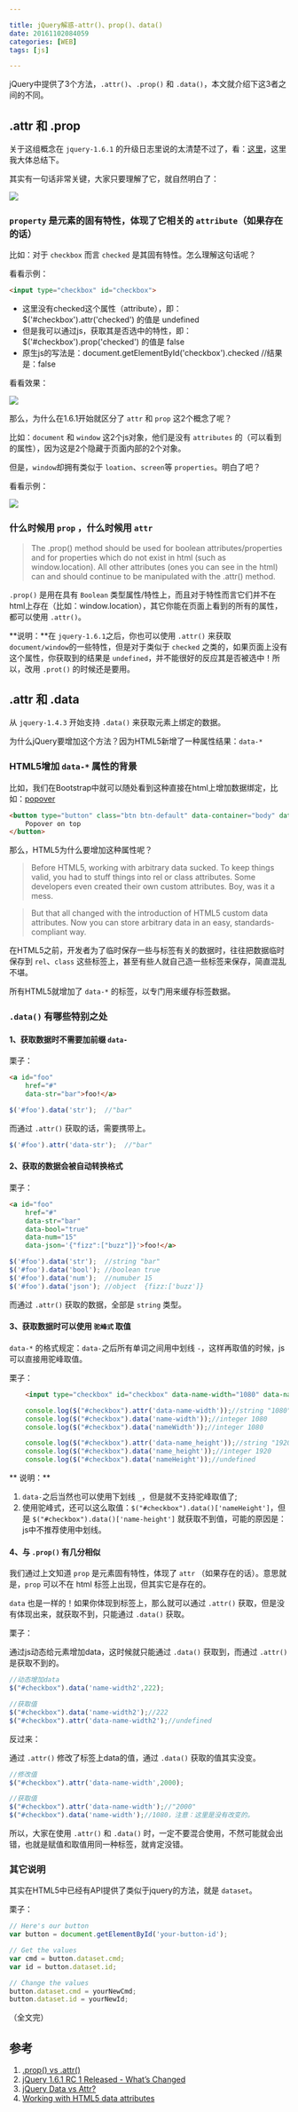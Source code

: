 ```yaml
---

title: jQuery解惑-attr()、prop()、data()
date: 20161102084059
categories: [WEB]
tags: [js]

---
```


jQuery中提供了3个方法，`.attr()`、`.prop()` 和 `.data()`，本文就介绍下这3者之间的不同。

## .attr 和 .prop

关于这组概念在 `jquery-1.6.1` 的升级日志里说的太清楚不过了，看：[这里](http://blog.jquery.com/2011/05/10/jquery-1-6-1-rc-1-released/)，这里我大体总结下。

其实有一句话非常关键，大家只要理解了它，就自然明白了：

![](http://i.imgur.com/OTv9LCy.png)

### `property` 是元素的固有特性，体现了它相关的 `attribute`（如果存在的话）

比如：对于 `checkbox` 而言 `checked` 是其固有特性。怎么理解这句话呢？

看看示例：

```html
<input type="checkbox" id="checkbox">
```

* 这里没有checked这个属性（attribute），即：$('#checkbox').attr('checked') 的值是 undefined
* 但是我可以通过js，获取其是否选中的特性，即：$('#checkbox').prop('checked') 的值是 false
* 原生js的写法是：document.getElementById('checkbox').checked //结果是：false

看看效果：

![](http://i.imgur.com/zm0IcSS.gif)

那么，为什么在1.6.1开始就区分了 `attr` 和 `prop` 这2个概念了呢？

比如：`document` 和 `window` 这2个js对象，他们是没有 `attributes` 的（可以看到的属性），因为这是2个隐藏于页面内部的2个对象。

但是，`window`却拥有类似于 `loation`、`screen`等 `properties`。明白了吧？

看看示例：

![](http://i.imgur.com/L3TNk1S.png)

### 什么时候用 `prop` ，什么时候用 `attr` 

>The .prop() method should be used for boolean attributes/properties and for properties which do not exist in html (such as window.location). All other attributes (ones you can see in the html) can and should continue to be manipulated with the .attr() method.

`.prop()` 是用在具有 `Boolean` 类型属性/特性上，而且对于特性而言它们并不在html上存在（比如：window.location），其它你能在页面上看到的所有的属性，都可以使用 `.attr()`。

**说明：**在 `jquery-1.6.1`之后，你也可以使用 `.attr()` 来获取 `document/window`的一些特性，但是对于类似于 `checked` 之类的，如果页面上没有这个属性，你获取到的结果是 `undefined`，并不能很好的反应其是否被选中！所以，改用 `.prot()` 的时候还是要用。

## .attr 和 .data

从 `jquery-1.4.3` 开始支持 `.data()` 来获取元素上绑定的数据。

为什么jQuery要增加这个方法？因为HTML5新增了一种属性结果：`data-*`

### HTML5增加 `data-*` 属性的背景

比如，我们在Bootstrap中就可以随处看到这种直接在html上增加数据绑定，比如：[popover](http://getbootstrap.com/javascript/#popovers)

```html
<button type="button" class="btn btn-default" data-container="body" data-toggle="popover" data-placement="top" data-content="Vivamus sagittis lacus vel augue laoreet rutrum faucibus.">
    Popover on top
</button>
```
那么，HTML5为什么要增加这种属性呢？

> Before HTML5, working with arbitrary data sucked. To keep things valid, you had to stuff things into rel or class attributes. Some developers even created their own custom attributes. Boy, was it a mess.

> But that all changed with the introduction of HTML5 custom data attributes. Now you can store arbitrary data in an easy, standards-compliant way.

在HTML5之前，开发者为了临时保存一些与标签有关的数据时，往往把数据临时保存到 `rel`、`class` 这些标签上，甚至有些人就自己造一些标签来保存，简直混乱不堪。

所有HTML5就增加了 `data-*` 的标签，以专门用来缓存标签数据。

### `.data()` 有哪些特别之处

#### 1、获取数据时不需要加前缀 `data-`

栗子：

```html
<a id="foo"
    href="#"
    data-str="bar">foo!</a>
```

```js
$('#foo').data('str');  //"bar"
```

而通过 `.attr()` 获取的话，需要携带上。

```js
$('#foo').attr('data-str');  //"bar"
```

#### 2、获取的数据会被自动转换格式

栗子：

```html
<a id="foo"
    href="#"
    data-str="bar"
    data-bool="true"
    data-num="15"
    data-json='{"fizz":["buzz"]}'>foo!</a>
```

```js
$('#foo').data('str');  //string "bar"
$('#foo').data('bool'); //boolean true
$('#foo').data('num');  //numuber 15
$('#foo').data('json'); //object  {fizz:['buzz']}
```
而通过 `.attr()` 获取的数据，全部是 `string` 类型。

#### 3、获取数据时可以使用 `驼峰式` 取值

`data-*` 的格式规定：`data-`之后所有单词之间用中划线 `-`，这样再取值的时候，js可以直接用驼峰取值。

栗子：

```html
	<input type="checkbox" id="checkbox" data-name-width="1080" data-name_height="1920">
```

```js
	console.log($("#checkbox").attr('data-name-width'));//string "1080"
    console.log($("#checkbox").data('name-width'));//integer 1080
    console.log($("#checkbox").data('nameWidth'));//integer 1080

    console.log($("#checkbox").attr('data-name_height'));//string "1920"
    console.log($("#checkbox").data('name_height'));//integer 1920
    console.log($("#checkbox").data('nameHeight'));//undefined
```

** 说明：** 

1. `data-`之后当然也可以使用下划线 `_`，但是就不支持驼峰取值了;
2. 使用驼峰式，还可以这么取值：`$("#checkbox").data()['nameHeight']`，但是 `$("#checkbox").data()['name-height']` 就获取不到值，可能的原因是：js中不推荐使用中划线。

#### 4、与 `.prop()` 有几分相似

我们通过上文知道 `prop` 是元素固有特性，体现了 `attr` （如果存在的话）。意思就是，`prop` 可以不在 html 标签上出现，但其实它是存在的。

`data` 也是一样的！如果你体现到标签上，那么就可以通过 `.attr()` 获取，但是没有体现出来，就获取不到，只能通过 `.data()` 获取。

栗子：

通过js动态给元素增加data，这时候就只能通过 `.data()` 获取到，而通过 `.attr()` 是获取不到的。

```js
//动态增加data
$("#checkbox").data('name-width2',222);

//获取值
$("#checkbox").data('name-width2');//222
$("#checkbox").attr('data-name-width2');//undefined
```

反过来：

通过 `.attr()` 修改了标签上data的值，通过 `.data()` 获取的值其实没变。

```js
//修改值
$("#checkbox").attr('data-name-width',2000);

//获取值
$("#checkbox").attr('data-name-width');//"2000"
$("#checkbox").data('name-width');//1080，注意：这里是没有改变的。
```

所以，大家在使用 `.attr()` 和 `.data()` 时，一定不要混合使用，不然可能就会出错，也就是赋值和取值用同一种标签，就肯定没错。

### 其它说明

其实在HTML5中已经有API提供了类似于jquery的方法，就是 `dataset`。

栗子：

```js
// Here's our button
var button = document.getElementById('your-button-id');

// Get the values
var cmd = button.dataset.cmd;
var id = button.dataset.id;

// Change the values
button.dataset.cmd = yourNewCmd;
button.dataset.id = yourNewId;
```

（全文完）

## 参考

1. [.prop() vs .attr()](http://stackoverflow.com/questions/5874652/prop-vs-attr)
1. [jQuery 1.6.1 RC 1 Released - What’s Changed](http://blog.jquery.com/2011/05/10/jquery-1-6-1-rc-1-released/)
1. [jQuery Data vs Attr?](http://stackoverflow.com/questions/7261619/jquery-data-vs-attr)
1. [Working with HTML5 data attributes](https://www.abeautifulsite.net/working-with-html5-data-attributes)


